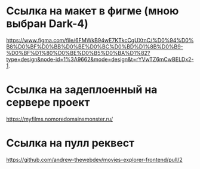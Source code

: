 # Ссылка на макет в фигме (мною выбран Dark-4)

https://www.figma.com/file/6FMWkB94wE7KTkcCgUXtnC/%D0%94%D0%B8%D0%BF%D0%BB%D0%BE%D0%BC%D0%BD%D1%8B%D0%B9-%D0%BF%D1%80%D0%BE%D0%B5%D0%BA%D1%82?type=design&node-id=1%3A9662&mode=design&t=rYVwTZ6mCwBELDx2-1.

# Ссылка на задеплоенный на сервере проект

https://myfilms.nomoredomainsmonster.ru/

# Ссылка на пулл реквест

https://github.com/andrew-thewebdev/movies-explorer-frontend/pull/2

